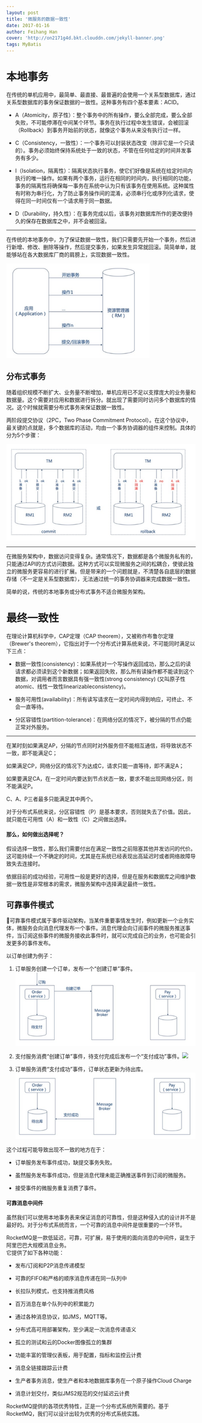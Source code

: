 ```yaml
---
layout: post
title: '微服务的数据一致性'
date: 2017-01-16
author: Feihang Han
cover: 'http://on2171g4d.bkt.clouddn.com/jekyll-banner.png'
tags: MyBatis
---
```


# 本地事务

在传统的单机应用中，最简单、最直接、最普遍的会使用一个关系型数据库，通过关系型数据库的事务保证数据的一致性。这种事务有四个基本要素：ACID。

* A（Atomicity，原子性）：整个事务中的所有操作，要么全部完成，要么全部失败，不可能停滞在中间某个环节。事务在执行过程中发生错误，会被回滚（Rollback）到事务开始前的状态，就像这个事务从来没有执行过一样。

* C（Consistency，一致性）：一个事务可以封装状态改变（除非它是一个只读的）。事务必须始终保持系统处于一致的状态，不管在任何给定的时间并发事务有多少。

* I（Isolation，隔离性）：隔离状态执行事务，使它们好像是系统在给定时间内执行的唯一操作。如果有两个事务，运行在相同的时间内，执行相同的功能，事务的隔离性将确保每一事务在系统中认为只有该事务在使用系统。这种属性有时称为串行化，为了防止事务操作间的混淆，必须串行化或序列化请求，使得在同一时间仅有一个请求用于同一数据。

* D（Durability，持久性）：在事务完成以后，该事务对数据库所作的更改便持久的保存在数据库之中，并不会被回滚。

---

在传统的本地事务中，为了保证数据一致性，我们只需要先开始一个事务，然后进行新增、修改、删除等操作，然后提交事务，如果发生异常就回滚。简简单单，就能够站在各大数据库厂商的肩膀上，实现数据一致性。

![](/assets/doc_imgs/import.png)

## 分布式事务

随着组织规模不断扩大、业务量不断增加，单机应用已不足以支撑庞大的业务量和数据量。这个需要对应用和数据进行拆分。就出现了需要同时访问多个数据库的情况。这个时候就需要分布式事务来保证数据一致性。

两阶段提交协议（2PC，Two Phase Commitment Protocol）。在这个协议中，最关键的点就是，多个数据库的活动，均由一个事务协调器的组件来控制。具体的分为5个步骤：

![](/assets/doc_imgs/2pc_1.png)

---

在微服务架构中，数据访问变得复杂。通常情况下，数据都是各个微服务私有的，只能通过API的方式访问数据。这种方式可以实现微服务之间的松耦合，使彼此独立的微服务更容易的进行扩展。但是带来的一个问题就是，不清楚各自底层的数据存储（不一定是关系型数据库），无法通过统一的事务协调器来完成数据一致性。

简单的说，传统的本地事务或分布式事务不适合微服务架构。

# 最终一致性

在理论计算机科学中，CAP定理（CAP theorem），又被称作布鲁尔定理（Brewer's theorem），它指出对于一个分布式计算系统来说，不可能同时满足以下三点：

* 数据一致性\(consistency\)：如果系统对一个写操作返回成功，那么之后的读请求都必须读到这个新数据；如果返回失败，那么所有读操作都不能读到这个数据，对调用者而言数据具有强一致性\(strong consistency\) \(又叫原子性atomic、线性一致性linearizableconsistency\)。

* 服务可用性\(availability\)：所有读写请求在一定时间内得到响应，可终止、不会一直等待。

* 分区容错性\(partition-tolerance\)：在网络分区的情况下，被分隔的节点仍能正常对外服务。

---

在某时刻如果满足AP，分隔的节点同时对外服务但不能相互通信，将导致状态不一致，即不能满足C；

如果满足CP，网络分区的情况下为达成C，请求只能一直等待，即不满足A；

如果要满足CA，在一定时间内要达到节点状态一致，要求不能出现网络分区，则不能满足P。

C、A、P三者最多只能满足其中两个。

对于分布式系统来说，分区容错性（P）是基本要求，否则就失去了价值。因此，就只能在可用性（A）和一致性（C）之间做出选择。

#### 那么，如何做出选择呢？

假设选择一致性，那么我们需要付出在满足一致性之前阻塞其他并发访问的代价。这可能持续一个不确定的时间，尤其是在系统已经表现出高延迟时或者网络故障导致失去连接时。

依据目前的成功经验，可用性一般是更好的选择，但是在服务和数据库之间维护数据一致性是非常根本的需求，微服务架构中选择满足最终一致性。

## 可靠事件模式

可靠事件模式属于事件驱动架构，当某件重要事情发生时，例如更新一个业务实体，微服务会向消息代理发布一个事件。消息代理会向订阅事件的微服务推送事件，当订阅这些事件的微服务接收此事件时，就可以完成自己的业务，也可能会引发更多的事件发布。

以订单创建为例子：

1. 订单服务创建一个订单，发布一个“创建订单”事件。![](/assets/doc_imgs/oo1.png)

2. 支付服务消费“创建订单”事件，待支付完成后发布一个“支付成功”事件。![](/assets/doc_imgs/002.png)

3. 订单服务消费“支付成功”事件，订单状态更新为待出库。![](/assets/doc_imgs/oo3.png)

这个过程可能导致出现不一致的地方在于：

* 订单服务发布事件成功，缺提交事务失败。

* 虽然服务发布事件成功，但是消息代理未能正确推送事件到订阅的微服务。

* 接受事件的微服务重复消费了事件。

#### 可靠消息中间件

虽然我们可以使用本地事务表来保证消息的可靠性，但是这种侵入式的设计并不是最好的。对于分布式系统而言，一个可靠的消息中间件是很重要的一个环节。

RocketMQ是一款低延迟，可靠，可扩展，易于使用的面向消息的中间件，诞生于阿里巴巴大规模消息业务。  
它提供了如下各种功能：

* 发布/订阅和P2P消息传递模型

* 可靠的FIFO和严格的顺序消息传递在同一队列中

* 长拉队列模式，也支持推消费风格

* 百万消息在单个队列中的积累能力

* 通过各种消息协议，如JMS，MQTT等。

* 分布式高可用部署架构，至少满足一次消息传递语义

* 孤立的测试和云的Docker图像孤立的集群

* 功能丰富的管理仪表板，用于配置，指标和监控云计费

* 消息全链接跟踪云计费

* 生产者事务消息，使生产者和本地数据库事务在一个原子操作Cloud Charge

* 消息计划交付，类似JMS2规范的交付延迟云计费

RocketMQ提供的各项优秀特性，正是一个分布式系统所需要的。基于RocketMQ，我们可以设计出较为优秀的分布式系统实践。

